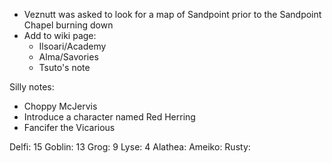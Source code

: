 * Veznutt was asked to look for a map of Sandpoint prior to the Sandpoint Chapel burning down
* Add to wiki page:
  * Ilsoari/Academy
  * Alma/Savories
  * Tsuto's note


Silly notes:

* Choppy McJervis
* Introduce a character named Red Herring
* Fancifer the Vicarious



Delfi: 15
Goblin: 13
Grog: 9
Lyse: 4
Alathea: 
Ameiko: 
Rusty: 
